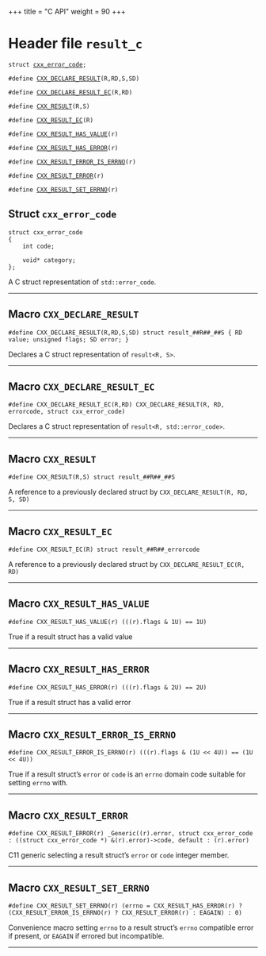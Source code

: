 +++
title = "C API"
weight = 90
+++
# Header file `result_c`

<span id="standardese-result-h"></span>

<pre><code class="standardese-language-cpp"><span class="kwd">struct</span> <a href="#standardese-cxx_error_code"><span class="typ dec var fun">cxx_error_code</span></a><span class="pun">;</span>

<span class="pre">#define</span> <a href="#standardese-CXX_DECLARE_RESULT"><span class="typ dec var fun">CXX_DECLARE_RESULT</span></a><span class="pre">(</span><span class="pre">R,RD,S,SD</span><span class="pre">)</span>

<span class="pre">#define</span> <a href="#standardese-CXX_DECLARE_RESULT_EC"><span class="typ dec var fun">CXX_DECLARE_RESULT_EC</span></a><span class="pre">(</span><span class="pre">R,RD</span><span class="pre">)</span>

<span class="pre">#define</span> <a href="#standardese-CXX_RESULT"><span class="typ dec var fun">CXX_RESULT</span></a><span class="pre">(</span><span class="pre">R,S</span><span class="pre">)</span>

<span class="pre">#define</span> <a href="#standardese-CXX_RESULT_EC"><span class="typ dec var fun">CXX_RESULT_EC</span></a><span class="pre">(</span><span class="pre">R</span><span class="pre">)</span>

<span class="pre">#define</span> <a href="#standardese-CXX_RESULT_HAS_VALUE"><span class="typ dec var fun">CXX_RESULT_HAS_VALUE</span></a><span class="pre">(</span><span class="pre">r</span><span class="pre">)</span>

<span class="pre">#define</span> <a href="#standardese-CXX_RESULT_HAS_ERROR"><span class="typ dec var fun">CXX_RESULT_HAS_ERROR</span></a><span class="pre">(</span><span class="pre">r</span><span class="pre">)</span>

<span class="pre">#define</span> <a href="#standardese-CXX_RESULT_ERROR_IS_ERRNO"><span class="typ dec var fun">CXX_RESULT_ERROR_IS_ERRNO</span></a><span class="pre">(</span><span class="pre">r</span><span class="pre">)</span>

<span class="pre">#define</span> <a href="#standardese-CXX_RESULT_ERROR"><span class="typ dec var fun">CXX_RESULT_ERROR</span></a><span class="pre">(</span><span class="pre">r</span><span class="pre">)</span>

<span class="pre">#define</span> <a href="#standardese-CXX_RESULT_SET_ERRNO"><span class="typ dec var fun">CXX_RESULT_SET_ERRNO</span></a><span class="pre">(</span><span class="pre">r</span><span class="pre">)</span>
</code></pre>

## Struct `cxx_error_code`

<span id="standardese-cxx_error_code"></span>

<pre><code class="standardese-language-cpp"><span class="kwd">struct</span>&nbsp;<span class="typ dec var fun">cxx_error_code</span>
<span class="pun">{</span>
&nbsp;&nbsp;&nbsp;&nbsp;<span class="kwd">int</span>&nbsp;<span class="typ dec var fun">code</span><span class="pun">;</span>

&nbsp;&nbsp;&nbsp;&nbsp;<span class="kwd">void</span><span class="pun">*</span>&nbsp;<span class="typ dec var fun">category</span><span class="pun">;</span>
<span class="pun">};</span>
</code></pre>

A C struct representation of `std::error_code`.

-----

## Macro `CXX_DECLARE_RESULT`

<span id="standardese-CXX_DECLARE_RESULT"></span>

<pre><code class="standardese-language-cpp"><span class="pre">#define</span>&nbsp;<span class="typ dec var fun">CXX_DECLARE_RESULT</span><span class="pre">(</span><span class="pre">R,RD,S,SD</span><span class="pre">)</span>&nbsp;<span class="pre">struct result_##R##_##S { RD value; unsigned flags; SD error; }</span>
</code></pre>

Declares a C struct representation of `result<R, S>`.

-----

## Macro `CXX_DECLARE_RESULT_EC`

<span id="standardese-CXX_DECLARE_RESULT_EC"></span>

<pre><code class="standardese-language-cpp"><span class="pre">#define</span>&nbsp;<span class="typ dec var fun">CXX_DECLARE_RESULT_EC</span><span class="pre">(</span><span class="pre">R,RD</span><span class="pre">)</span>&nbsp;<span class="pre">CXX_DECLARE_RESULT(R, RD, errorcode, struct cxx_error_code)</span>
</code></pre>

Declares a C struct representation of `result<R, std::error_code>`.

-----

## Macro `CXX_RESULT`

<span id="standardese-CXX_RESULT"></span>

<pre><code class="standardese-language-cpp"><span class="pre">#define</span>&nbsp;<span class="typ dec var fun">CXX_RESULT</span><span class="pre">(</span><span class="pre">R,S</span><span class="pre">)</span>&nbsp;<span class="pre">struct result_##R##_##S</span>
</code></pre>

A reference to a previously declared struct by `CXX_DECLARE_RESULT(R, RD, S, SD)`

-----

## Macro `CXX_RESULT_EC`

<span id="standardese-CXX_RESULT_EC"></span>

<pre><code class="standardese-language-cpp"><span class="pre">#define</span>&nbsp;<span class="typ dec var fun">CXX_RESULT_EC</span><span class="pre">(</span><span class="pre">R</span><span class="pre">)</span>&nbsp;<span class="pre">struct result_##R##_errorcode</span>
</code></pre>

A reference to a previously declared struct by `CXX_DECLARE_RESULT_EC(R, RD)`

-----

## Macro `CXX_RESULT_HAS_VALUE`

<span id="standardese-CXX_RESULT_HAS_VALUE"></span>

<pre><code class="standardese-language-cpp"><span class="pre">#define</span>&nbsp;<span class="typ dec var fun">CXX_RESULT_HAS_VALUE</span><span class="pre">(</span><span class="pre">r</span><span class="pre">)</span>&nbsp;<span class="pre">(((r).flags &amp; 1U) == 1U)</span>
</code></pre>

True if a result struct has a valid value

-----

## Macro `CXX_RESULT_HAS_ERROR`

<span id="standardese-CXX_RESULT_HAS_ERROR"></span>

<pre><code class="standardese-language-cpp"><span class="pre">#define</span>&nbsp;<span class="typ dec var fun">CXX_RESULT_HAS_ERROR</span><span class="pre">(</span><span class="pre">r</span><span class="pre">)</span>&nbsp;<span class="pre">(((r).flags &amp; 2U) == 2U)</span>
</code></pre>

True if a result struct has a valid error

-----

## Macro `CXX_RESULT_ERROR_IS_ERRNO`

<span id="standardese-CXX_RESULT_ERROR_IS_ERRNO"></span>

<pre><code class="standardese-language-cpp"><span class="pre">#define</span>&nbsp;<span class="typ dec var fun">CXX_RESULT_ERROR_IS_ERRNO</span><span class="pre">(</span><span class="pre">r</span><span class="pre">)</span>&nbsp;<span class="pre">(((r).flags &amp; (1U &lt;&lt; 4U)) == (1U &lt;&lt; 4U))</span>
</code></pre>

True if a result struct’s `error` or `code` is an `errno` domain code suitable for setting `errno` with.

-----

## Macro `CXX_RESULT_ERROR`

<span id="standardese-CXX_RESULT_ERROR"></span>

<pre><code class="standardese-language-cpp"><span class="pre">#define</span>&nbsp;<span class="typ dec var fun">CXX_RESULT_ERROR</span><span class="pre">(</span><span class="pre">r</span><span class="pre">)</span>&nbsp;<span class="pre">_Generic((r).error, struct cxx_error_code : ((struct cxx_error_code *) &amp;(r).error)-&gt;code, default : (r).error)</span>
</code></pre>

C11 generic selecting a result struct’s `error` or `code` integer member.

-----

## Macro `CXX_RESULT_SET_ERRNO`

<span id="standardese-CXX_RESULT_SET_ERRNO"></span>

<pre><code class="standardese-language-cpp"><span class="pre">#define</span>&nbsp;<span class="typ dec var fun">CXX_RESULT_SET_ERRNO</span><span class="pre">(</span><span class="pre">r</span><span class="pre">)</span>&nbsp;<span class="pre">(errno = CXX_RESULT_HAS_ERROR(r) ? (CXX_RESULT_ERROR_IS_ERRNO(r) ? CXX_RESULT_ERROR(r) : EAGAIN) : 0)</span>
</code></pre>

Convenience macro setting `errno` to a result struct’s `errno` compatible error if present, or `EAGAIN` if errored but incompatible.

-----
